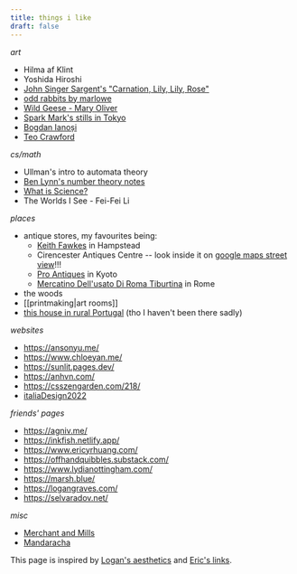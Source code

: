 ```yaml
---
title: things i like
draft: false
---
```

 _art_
- Hilma af Klint
- Yoshida Hiroshi
- [John Singer Sargent's "Carnation, Lily, Lily, Rose"](https://www.tate.org.uk/art/artworks/sargent-carnation-lily-lily-rose-n01615)
- [odd rabbits by marlowe](https://oddrabbits.art/)
- [Wild Geese - Mary Oliver](http://www.phys.unm.edu/~tw/fas/yits/archive/oliver_wildgeese.html)
- [Spark Mark's stills in Tokyo](https://www.spark-mark.com/laboratory/stills-in-tokyo)
- [Bogdan Ianoși](https://www.instagram.com/lightistic?utm_source=ig_web_button_share_sheet&igsh=ZDNlZDc0MzIxNw==)
- [Teo Crawford](https://www.teocrawford.com/)

_cs/math_
- Ullman's intro to automata theory
- [Ben Lynn's number theory notes](https://crypto.stanford.edu/pbc/notes/numbertheory/)
- [What is Science?](http://www.feynman.com/science/what-is-science/)
- The Worlds I See - Fei-Fei Li

*places*
- antique stores, my favourites being:
	- [Keith Fawkes](https://theshopkeepers.com/shops/keith-fawkes/) in Hampstead
	- Cirencester Antiques Centre -- look inside it on [google maps street view](https://www.google.com/maps/place/Cirencester+Antiques+Centre/@51.7172588,-1.966854,3a,75y,283.01h,93.3t/data=!3m8!1e1!3m6!1sAF1QipMbwQJMjfvGwLN39pzdPViJmvV0LsLHlN1wWD8-!2e10!3e11!6s%2F%2Flh5.ggpht.com%2Fp%2FAF1QipMbwQJMjfvGwLN39pzdPViJmvV0LsLHlN1wWD8-%3Dw900-h600-k-no-pi-3.304400385810453-ya283.0091192182362-ro0-fo100!7i10000!8i5000!4m18!1m8!3m7!1s0x487115afa8458813:0x196dab064c0b7638!2sCirencester+Antiques+Centre!8m2!3d51.7172238!4d-1.9669768!10e5!16s%2Fg%2F1tmqqt7v!3m8!1s0x487115afa8458813:0x196dab064c0b7638!8m2!3d51.7172238!4d-1.9669768!10e5!14m1!1BCgIgARICCAI!16s%2Fg%2F1tmqqt7v?entry=ttu&g_ep=EgoyMDI0MTExMS4wIKXMDSoASAFQAw%3D%3D)!!!
	- [Pro Antiques](https://proantiquescom.jp/) in Kyoto
	- [Mercatino Dell'usato Di Roma Tiburtina](https://maps.app.goo.gl/CXfrJaxrRFeWnffV7) in Rome
- the woods
- [[printmaking|art rooms]]
- [this house in rural Portugal](https://www.houseandgarden.co.uk/gallery/rustic-retreat-unspoilt-portugal-caroline-irving) (tho I haven't been there sadly)

*websites*
- https://ansonyu.me/
- https://www.chloeyan.me/
- https://sunlit.pages.dev/
- https://anhvn.com/
- https://csszengarden.com/218/
- [italiaDesign2022](https://2022.sfuitaliadesign.com/)

*friends' pages*
- https://agniv.me/
- https://inkfish.netlify.app/
- https://www.ericyrhuang.com/
- https://offhandquibbles.substack.com/
- https://www.lydianottingham.com/
- https://marsh.blue/
- https://logangraves.com/
- https://selvaradov.net/

*misc*
- [Merchant and Mills](https://merchantandmills.com/uk/)
- [Mandaracha](https://www.mandaracha.com/)

This page is inspired by [Logan's aesthetics](https://logangraves.com/aesthetics) and [Eric's links](https://www.ericyrhuang.com/links/).